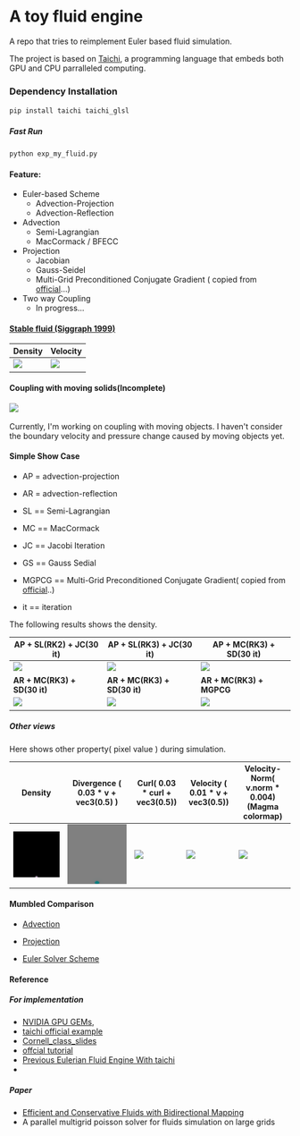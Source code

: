 # A toy fluid engine
A repo that tries to reimplement Euler based fluid simulation.

The project is based on [Taichi](https://github.com/taichi-dev/taichi), a programming language that embeds both GPU and CPU  parralleled computing.

### Dependency Installation 

```bash
pip install taichi taichi_glsl
```

##### Fast Run

```bash
python exp_my_fluid.py
```

#### Feature:

- Euler-based Scheme
  - Advection-Projection
  - Advection-Reflection
- Advection
  - Semi-Lagrangian
  - MacCormack / BFECC
- Projection
  - Jacobian
  - Gauss-Seidel 
  - Multi-Grid Preconditioned Conjugate Gradient ( copied from [official](https://github.com/taichi-dev/taichi/blob/master/examples/mgpcg_advanced.py)...)
- Two way Coupling
  - In progress...



#### [Stable fluid (Siggraph 1999) ](https://dl.acm.org/doi/pdf/10.1145/311535.311548)

| Density                                                      | Velocity                                                     |
| ------------------------------------------------------------ | ------------------------------------------------------------ |
| <a href="./exp_my_fluid.py"><img src="./results/stable_fluid_demo.gif" height="384px"> | <a href=",/exp_my_fluid.py"> <img src="./results/stable_fluid_velocity.gif" height="384px"> |








#### Coupling with moving solids(Incomplete)

<a href="https://github.com/Jack12xl/myFluid/blob/master/exp_my_fluid.py"> <img src="./results/naive_collision.gif" height="384px"></a>

Currently, I'm working on coupling with moving objects. I haven't consider the boundary velocity and pressure change caused by moving objects yet.

#### Simple Show Case

- AP = advection-projection

- AR = advection-reflection

- SL == Semi-Lagrangian

- MC == MacCormack

- JC == Jacobi Iteration

- GS == Gauss Sedial

- MGPCG == Multi-Grid Preconditioned Conjugate Gradient( copied from [official](https://github.com/taichi-dev/taichi/blob/master/examples/mgpcg_advanced.py)..)

- it == iteration



The following results shows the density.

| AP + SL(RK2) + JC(30 it)           | AP + SL(RK3) + JC(30 it)           | **AP + MC(RK3) + SD(30 it)**            |
| ---------------------------------- | ---------------------------------- | --------------------------------------- |
| ![](results/proj-sl-jc-rk2.gif)    | ![](./results/proj-sl-jc-rk3.gif)  | ![](./results/proj-mc-sd-rk3.gif)       |
| **AR + MC(RK3) + SD(30 it)**       | **AR + MC(RK3) + SD(30 it)**       | **AR + MC(RK3) + MGPCG**                |
| ![](results/reflect-sl-sd-rk3.gif) | ![](results/reflect-mc-sd-rk3.gif) | ![](./results/reflect-mc-mgpcg-rk3.gif) |

##### Other views

Here shows other property( pixel value ) during simulation.

| Density                                                  | Divergence ( 0.03 * v + vec3(0.5) )                  | Curl( 0.03 * curl + vec3(0.5))                        | Velocity ( 0.01 * v + vec3(0.5))                   | Velocity-Norm( v.norm * 0.004) (Magma colormap)         |
| -------------------------------------------------------- | ---------------------------------------------------- | ----------------------------------------------------- | -------------------------------------------------- | ------------------------------------------------------- |
| ![](results/AR-MCS-RBGGSPS-30it-RK3-Curl6.0/density.gif) | ![](results/AR-MCS-RBGGSPS-30it-RK3-Curl6.0/div.gif) | ![](results/AR-MCS-RBGGSPS-30it-RK3-Curl6.0/curl.gif) | ![](results/AR-MCS-RBGGSPS-30it-RK3-Curl6.0/v.gif) | ![](results/AR-MCS-RBGGSPS-30it-RK3-Curl6.0/v_norm.gif) |



#### Mumbled Comparison

- [Advection](./advection/)
- [Projection](./projection/)

- [Euler Solver Scheme](./Scheme)

#### Reference

##### For implementation

- [NVIDIA GPU GEMs](https://developer.download.nvidia.cn/books/HTML/gpugems/gpugems_ch38.html),
- [taichi official example](https://github.com/taichi-dev/taichi/blob/master/examples/stable_fluid.py)
- [Cornell_class_slides](https://www.cs.cornell.edu/~bindel/class/cs5220-s10/slides/lec14.pdf)
-  [offcial tutorial](https://www.bilibili.com/video/BV1ZK411H7Hc?p=4)
-  [Previous Eulerian Fluid Engine With taichi](https://github.com/JYLeeLYJ/Fluid-Engine-Dev-on-Taichi)
-  

##### Paper

- [Efficient and Conservative Fluids with Bidirectional Mapping](https://github.com/ziyinq/Bimocq#efficient-and-conservative-fluids-with-bidirectional-mapping)
- A parallel multigrid poisson solver for fluids simulation on large grids



